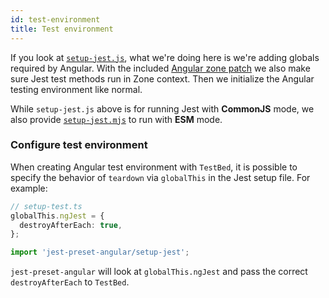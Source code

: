 ```yaml
---
id: test-environment
title: Test environment
---
```


If you look at [`setup-jest.js`](https://github.com/thymikee/jest-preset-angular/blob/main/setup-jest.js),
what we're doing here is we're adding globals required by Angular. With the included [Angular zone patch](https://github.com/angular/angular/tree/main/packages/zone.js)
we also make sure Jest test methods run in Zone context. Then we initialize the Angular testing environment like normal.

While `setup-jest.js` above is for running Jest with **CommonJS** mode, we also provide [`setup-jest.mjs`](https://github.com/thymikee/jest-preset-angular/blob/main/setup-jest.mjs)
to run with **ESM** mode.

### Configure test environment

When creating Angular test environment with `TestBed`, it is possible to specify the behavior of `teardown` via `globalThis` in the Jest setup file.
For example:

```ts
// setup-test.ts
globalThis.ngJest = {
  destroyAfterEach: true,
};

import 'jest-preset-angular/setup-jest';
```

`jest-preset-angular` will look at `globalThis.ngJest` and pass the correct `destroyAfterEach` to `TestBed`.
